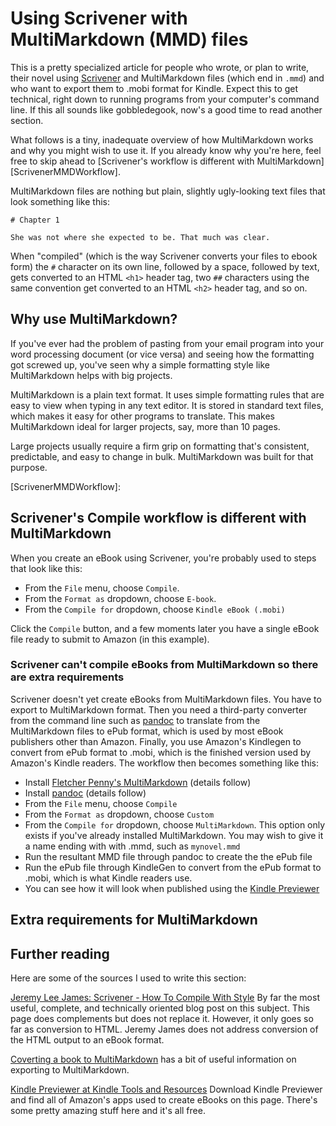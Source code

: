 # Using Scrivener with MultiMarkdown (MMD) files

This is a pretty specialized article for people who wrote, or plan to write, their novel using 
[Scrivener](https://www.literatureandlatte.com/scrivener.php) and MultiMarkdown files (which end in `.mmd`) and who want to export them to .mobi format for Kindle. Expect this to get technical, right down to running programs from your computer's command line. If this all sounds like gobbledegook, now's a good time to read another section.

What follows is a tiny, inadequate overview of how MultiMarkdown works and why you might wish to use it. If you already know why you're here, feel free to skip ahead to [Scrivener's workflow is different with MultiMarkdown][ScrivenerMMDWorkflow].

MultiMarkdown files are nothing but plain, slightly ugly-looking text files that look something like this:

```
# Chapter 1

She was not where she expected to be. That much was clear.

```

When "compiled" (which is the way Scrivener converts your files to ebook form) the `#` character
on its own line, followed by a space, followed by text, gets converted to an HTML `<h1>` header tag,
two `##` characters using the same convention get converted to an HTML `<h2>` header tag, and so on.

## Why use MultiMarkdown?

If you've ever had the problem of pasting from your email program into your word processing document (or vice versa) and seeing how the formatting got screwed up, you've seen why a simple formatting style like MultiMarkdown helps with big projects. 

MultiMarkdown is a plain text format. It uses simple formatting rules that are easy to view when typing in any text editor. It is stored in standard text files, which makes it easy for other programs to translate. This makes MultiMarkdown ideal for larger projects, say, more than 10 pages.

Large projects usually require a firm grip on formatting that's consistent, predictable, and easy to change in bulk. MultiMarkdown was built for that purpose.

[ScrivenerMMDWorkflow]:

## Scrivener's Compile workflow is different with MultiMarkdown

When you create an eBook using Scrivener, you're probably used to steps that look like this:

* From the `File` menu, choose `Compile`.
* From the `Format as` dropdown, choose `E-book`.
* From the `Compile for` dropdown, choose `Kindle eBook (.mobi)`

Click the `Compile` button, and a few moments later you have a single eBook file ready to submit to Amazon (in this example).

### Scrivener can't compile eBooks from MultiMarkdown so there are extra requirements

Scrivener doesn't yet create eBooks from MultiMarkdown files. You have to export to MultiMarkdown format. Then you need a third-party converter from the command line such as [pandoc](http://pandoc.org) to translate from the MultiMarkdown files to ePub format, which is used by most eBook publishers other than Amazon. Finally, you use Amazon's Kindlegen to convert from ePub format to .mobi, which is the finished version used by Amazon's Kindle readers. The workflow then becomes something like this:

* Install [Fletcher Penny's MultiMarkdown](http://fletcherpenney.net/multimarkdown/) (details follow)
* Install [pandoc](http://pandoc.org/installing.html) (details follow)
* From the `File` menu, choose `Compile`
* From the `Format as` dropdown, choose `Custom`
* From the `Compile for` dropdown, choose `MultiMarkdown`. This option only exists if you've already installed MultiMarkdown. You may wish to give it a name ending with with .mmd, such as `mynovel.mmd`
* Run the resultant MMD file through pandoc to create the the ePub file
* Run the ePub file through KindleGen to convert from the ePub format to .mobi, which is what Kindle readers use.
* You can see how it will look when published using the [Kindle Previewer](https://kdp.amazon.com/help?topicId=A3IWA2TQYMZ5J6#kindlepreviewer)


## Extra requirements for MultiMarkdown

## Further reading

Here are some of the sources I used to write this section:

[Jeremy Lee James: Scrivener - How To Compile With Style](http://jeremyleejames.com/scrivener-how-to-compile-with-style-tutorial/) By far the most useful, complete, and technically oriented blog post on this subject. This page does complements but does not replace it. However, it only goes so far as conversion to HTML. Jeremy James does not address conversion of the HTML output to an eBook format.

[Coverting a book to MultiMarkdown](http://support.fletcherpenney.net/discussions/problems/690-how-can-i-convert-my-book-to-multimarkdown-mmd) has a bit of useful information on exporting to MultiMarkdown.

[Kindle Previewer at Kindle Tools and Resources](https://kdp.amazon.com/help?topicId=A3IWA2TQYMZ5J6#kindlepreviewer) Download Kindle Previewer and find all of Amazon's apps used to create eBooks on this page. There's some pretty amazing stuff here and it's all free.


